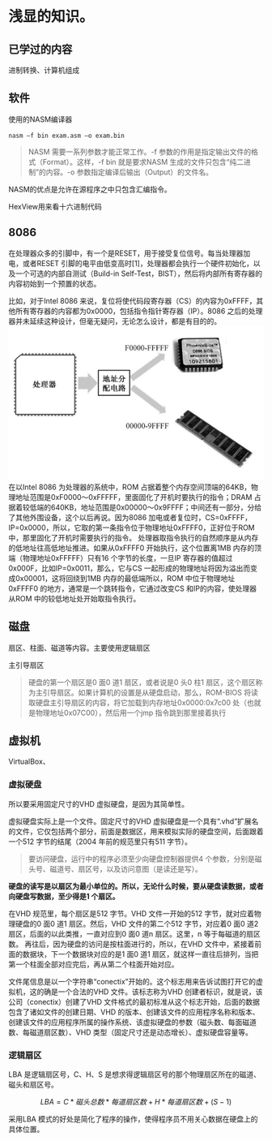 # 浅显的知识。
## 已学过的内容
进制转换、计算机组成
## 软件
使用的NASM编译器
```
nasm –f bin exam.asm –o exam.bin
```
> NASM 需要一系列参数才能正常工作。-f 参数的作用是指定输出文件的格式（Format）。这样，-f bin 就是要求NASM 生成的文件只包含“纯二进制”的内容。-o 参数指定编译后输出（Output）的文件名。

NASM的优点是允许在源程序之中只包含汇编指令。

HexView用来看十六进制代码
## 8086
在处理器众多的引脚中，有一个是RESET，用于接受复位信号。每当处理器加电，或者RESET 引脚的电平由低变高时[1]，处理器都会执行一个硬件初始化，以及一个可选的内部自测试（Build-in Self-Test，BIST），然后将内部所有寄存器的内容初始到一个预置的状态。

比如，对于Intel 8086 来说，复位将使代码段寄存器（CS）的内容为0xFFFF，其他所有寄存器的内容都为0x0000，包括指令指针寄存器（IP）。8086 之后的处理器并未延续这种设计，但毫无疑问，无论怎么设计，都是有目的的。
![alt text](1717571706005.png)
在以Intel 8086 为处理器的系统中，ROM 占据着整个内存空间顶端的64KB，物理地址范围是0xF0000～0xFFFFF，里面固化了开机时要执行的指令；DRAM 占据着较低端的640KB，地址范围是0x00000～0x9FFFF；中间还有一部分，分给了其他外围设备，这个以后再说。因为8086 加电或者复位时，CS=0xFFFF，IP=0x0000，所以，它取的第一条指令位于物理地址0xFFFF0，正好位于ROM 中，那里固化了开机时需要执行的指令。
处理器取指令执行的自然顺序是从内存的低地址往高低地址推进。如果从0xFFFF0 开始执行，这个位置离1MB 内存的顶端（物理地址0xFFFFF）只有16 个字节的长度，一旦IP 寄存器的值超过0x000F，比如IP=0x0011，那么，它与CS 一起形成的物理地址将因为溢出而变成0x00001，这将回绕到1MB 内存的最低端所以，ROM 中位于物理地址0xFFFF0 的地方，通常是一个跳转指令，它通过改变CS 和IP的内容，使处理器从ROM 中的较低地址处开始取指令执行。
## 磁盘
扇区、柱面、磁道等内容。主要使用逻辑扇区

主引导扇区
> 硬盘的第一个扇区是0 面0 道1 扇区，或者说是0 头0 柱1 扇区，这个扇区称为主引导扇区。如果计算机的设置是从硬盘启动，那么，ROM-BIOS 将读取硬盘主引导扇区的内容，将它加载到内存地址0x0000:0x7c00 处（也就是物理地址0x07C00），然后用一个jmp 指令跳到那里接着执行
## 虚拟机
VirtualBox、
### 虚拟硬盘
所以要采用固定尺寸的VHD 虚拟硬盘，是因为其简单性。

虚拟硬盘实际上是一个文件。固定尺寸的VHD 虚拟硬盘是一个具有“.vhd”扩展名的文件，它仅包括两个部分，前面是数据区，用来模拟实际的硬盘空间，后面跟着一个512 字节的结尾（2004 年前的规范里只有511 字节）。

> 要访问硬盘，运行中的程序必须至少向硬盘控制器提供4 个参数，分别是磁头号、磁道号、扇区号，以及访问意图（是读还是写）。

**硬盘的读写是以扇区为最小单位的。所以，无论什么时候，要从硬盘读数据，或者向硬盘写数据，至少得是1 个扇区。**

在VHD 规范里，每个扇区是512 字节。VHD 文件一开始的512 字节，就对应着物理硬盘的0 面0 道1 扇区。然后，VHD 文件的第二个512 字节，对应着0 面0 道2 扇区，后面的以此类推，一直对应到0 面0 道n 扇区。这里，n 等于每磁道的扇区数。
再往后，因为硬盘的访问是按柱面进行的，所以，在VHD 文件中，紧接着前面的数据块，下一个数据块对应的是1 面0 道1 扇区，就这样一直往后排列，当把第一个柱面全部对应完后，再从第二个柱面开始对应。

文件尾信息是以一个字符串“conectix”开始的。这个标志用来告诉试图打开它的虚拟机，这的确是一个合法的VHD 文件。该标志称为VHD 创建者标识，就是说，该公司（conectix）创建了VHD 文件格式的最初标准从这个标志开始，后面的数据包含了诸如文件的创建日期、VHD 的版本、创建该文件的应用程序名称和版本、创建该文件的应用程序所属的操作系统、该虚拟硬盘的参数（磁头数、每面磁道数、每磁道扇区数）、VHD 类型（固定尺寸还是动态增长）、虚拟硬盘容量等。
### 逻辑扇区
LBA 是逻辑扇区号，C、H、S 是想求得逻辑扇区号的那个物理扇区所在的磁道、磁头和扇区号。

$$LBA=C*磁头总数*每道扇区数+H*每道扇区数+(S-1)$$

采用LBA 模式的好处是简化了程序的操作，使得程序员不用关心数据在硬盘上的具体位置。
